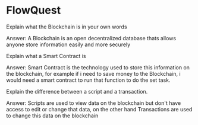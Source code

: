 # FlowQuest

Explain what the Blockchain is in your own words

Answer: A Blockchain is an open decentralized database thats allows anyone store information easily and more securely

Explain what a Smart Contract is

Answer: Smart Contract is the technology used to store this information on the blockchain, for example if i need to save money to the Blockchain, i would need a smart contract to run that function to do the set task.

Explain the difference between a script and a transaction.

Answer: Scripts are used to view data on the blockchain but don't have access to edit or change that data, on the other hand Transactions are used to change this data on the blockchain
